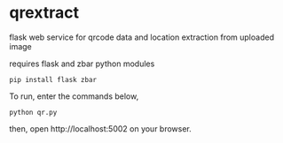 # qrextract
flask web service for qrcode data and location extraction from uploaded image

requires flask and zbar python modules

    pip install flask zbar

To run, enter the commands below,

    python qr.py

then, open http://localhost:5002 on your browser.
